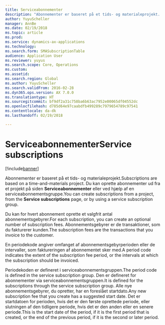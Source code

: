 ```yaml
---
title: Serviceabonnementer
description: "Abonnementer er baseret på et tids- og materialeprojekt. Du kan oprette abonnementer ud fra et projekt på siden Serviceabonnementer eller ved hjælp af en serviceabonnementsgruppe."
author: YuyuScheller
manager: AnnBe
ms.date: 02/19/2018
ms.topic: article
ms.prod: 
ms.service: dynamics-ax-applications
ms.technology: 
ms.search.form: SMASubscriptionTable
audience: Application User
ms.reviewer: yuyus
ms.search.scope: Core, Operations
ms.custom: 
ms.assetid: 
ms.search.region: Global
ms.author: YuyuScheller
ms.search.validFrom: 2016-02-28
ms.dyn365.ops.version: AX 7.0.0
ms.translationtype: HT
ms.sourcegitcommit: bf9df2a31c758ba6b63ac7952e00065df04552dc
ms.openlocfilehash: d785d64e97caabdfb499289c7979654789c97541
ms.contentlocale: da-dk
ms.lasthandoff: 02/19/2018

---
```


# <a name="service-subscriptions"></a><span data-ttu-id="fc589-104">Serviceabonnementer</span><span class="sxs-lookup"><span data-stu-id="fc589-104">Service subscriptions</span></span>

[!include[banner](../includes/banner.md)]

<span data-ttu-id="fc589-105">Abonnementer er baseret på et tids- og materialeprojekt.</span><span class="sxs-lookup"><span data-stu-id="fc589-105">Subscriptions are based on a time-and-materials project.</span></span> <span data-ttu-id="fc589-106">Du kan oprette abonnementer ud fra et projekt på siden **Serviceabonnementer** eller ved hjælp af en serviceabonnementsgruppe.</span><span class="sxs-lookup"><span data-stu-id="fc589-106">You can create subscriptions from a project, from the **Service subscriptions** page, or by using a service subscription group.</span></span>

<span data-ttu-id="fc589-107">Du kan for hvert abonnement oprette et valgfrit antal abonnementsgebyrer.</span><span class="sxs-lookup"><span data-stu-id="fc589-107">For each subscription, you can create an optional number of subscription fees.</span></span> <span data-ttu-id="fc589-108">Abonnementsgebyrer er de transaktioner, som du fakturerer kunden.</span><span class="sxs-lookup"><span data-stu-id="fc589-108">The subscription fees are the transactions that you invoice to the customer.</span></span>

<span data-ttu-id="fc589-109">En periodekode angiver omfanget af abonnementsgebyrperioden eller de intervaller, som faktureringen af abonnementet sker med.</span><span class="sxs-lookup"><span data-stu-id="fc589-109">A period code indicates the extent of the subscription fee period, or the intervals at which the subscription should be invoiced.</span></span>

<span data-ttu-id="fc589-110">Periodekoden er defineret i serviceabonnementsgruppen.</span><span class="sxs-lookup"><span data-stu-id="fc589-110">The period code is defined in the service subscription group.</span></span> <span data-ttu-id="fc589-111">Den er defineret for abonnementer via serviceabonnementsgruppen.</span><span class="sxs-lookup"><span data-stu-id="fc589-111">It is defined for the subscriptions through the service subscription group.</span></span> <span data-ttu-id="fc589-112">Alle nye abonnementsgebyrer, du opretter, har en foreslået startdato.</span><span class="sxs-lookup"><span data-stu-id="fc589-112">Any new subscription fee that you create has a suggested start date.</span></span> <span data-ttu-id="fc589-113">Det er startdatoen for perioden, hvis det er den første oprettede periode, eller slutningen af den tidligere periode, hvis det er den anden eller en senere periode.</span><span class="sxs-lookup"><span data-stu-id="fc589-113">This is the start date of the period, if it is the first period that is created, or the end of the previous period, if it is the second or later period.</span></span>



